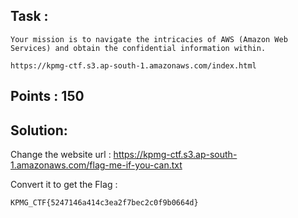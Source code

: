## Task :

```
Your mission is to navigate the intricacies of AWS (Amazon Web Services) and obtain the confidential information within.

https://kpmg-ctf.s3.ap-south-1.amazonaws.com/index.html
```

## Points : 150

## Solution:

Change the website url :
https://kpmg-ctf.s3.ap-south-1.amazonaws.com/flag-me-if-you-can.txt

Convert it to get the Flag :
```
KPMG_CTF{5247146a414c3ea2f7bec2c0f9b0664d}
```
